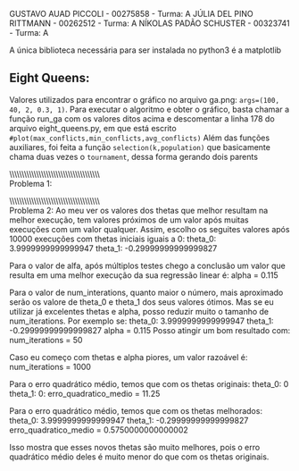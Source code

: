 GUSTAVO AUAD PICCOLI - 00275858 - Turma: A 
JÚLIA DEL PINO RITTMANN - 00262512 - Turma: A 
NÍKOLAS PADÃO SCHUSTER - 00323741 - Turma: A

A única biblioteca necessária para ser instalada no python3 é a matplotlib

Eight Queens:
-------------
Valores utilizados para encontrar o gráfico no arquivo ga.png: `args=(100, 40, 2, 0.3, 1)`. Para executar o algoritmo e obter o gráfico, basta chamar a função run_ga com os valores ditos acima e descomentar a linha 178 do arquivo eight_queens.py, em que está escrito `#plot(max_conflicts,min_conflicts,avg_conflicts)`
Além das funções auxiliares, foi feita a função `selection(k,population)` que basicamente chama duas vezes o `tournament`, dessa forma gerando dois parents


\\\\\\\\\\\\\\\\\\\\\\\\\\\\\\\\\\\\\\\\\\\\\\\\\\\\\\\\\\\\\\\\\\\\\\\\\\\
Problema 1:


\\\\\\\\\\\\\\\\\\\\\\\\\\\\\\\\\\\\\\\\\\\\\\\\\\\\\\\\\\\\\\\\\\\\\\\\\\\
Problema 2:
Ao meu ver os valores dos thetas que melhor resultam na melhor execução, tem valores próximos de um valor após muitas execuções com um valor qualquer. Assim, escolho os seguites valores após 10000 execuções com thetas iniciais iguais a 0:
theta_0: 3.9999999999999947
theta_1: -0.29999999999999827

Para o valor de alfa, após múltiplos testes chego a conclusão um valor que resulta em uma melhor execução da sua regressão linear é:
alpha = 0.115

Para o valor de num_interations, quanto maior o número, mais aproximado serão os valore de theta_0 e theta_1 dos seus valores ótimos. Mas se eu utilizar já excelentes thetas e alpha, posso reduzir muito o tamanho de num_iterations. Por exemplo se:
theta_0: 3.9999999999999947
theta_1: -0.29999999999999827
alpha = 0.115
Posso atingir um bom resultado com:
num_iterations = 50

Caso eu começo com thetas e alpha piores, um valor razoável é:
num_iterations = 1000

Para o erro quadrático médio, temos que com os thetas originais:
theta_0: 0
theta_1: 0:
erro_quadratico_medio = 11.25

Para o erro quadrático médio, temos que com os thetas melhorados:
theta_0: 3.9999999999999947
theta_1: -0.29999999999999827
erro_quadratico_medio = 0.5750000000000002

Isso mostra que esses novos thetas são muito melhores, pois o erro quadrático médio deles é muito menor do que com os thetas originais.
